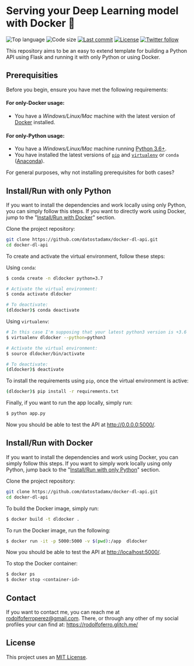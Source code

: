 # Serving your Deep Learning model with Docker 🐳

<!-- Shields -->
![Top language](https://img.shields.io/github/languages/top/datostadamx/docker-dl-api?style=for-the-badge)
![Code size](https://img.shields.io/github/languages/code-size/datostadamx/docker-dl-api?style=for-the-badge)
[![Last commit](https://img.shields.io/github/last-commit/datostadamx/docker-dl-api?style=for-the-badge)](https://github.com/datostadamx/docker-dl-api/commits/master)
[![License](https://img.shields.io/github/license/RodolfoFerro/docker-flask-api?style=for-the-badge)](https://github.com/datostadamx/docker-dl-api/blob/master/LICENSE)
[![Twitter follow](https://img.shields.io/twitter/follow/FerroRodolfo?style=for-the-badge)](https://twitter.com/FerroRodolfo/)

<!-- Project description -->
This repository aims to be an easy to extend template for building a Python API using Flask and running it with only Python or using Docker.


## Prerequisities

Before you begin, ensure you have met the following requirements:

#### For only-Docker usage:
* You have a _Windows/Linux/Mac_ machine with the latest version of [Docker](https://www.docker.com/) installed.

#### For only-Python usage:
* You have a _Windows/Linux/Mac_ machine running [Python 3.6+](https://www.python.org/).
* You have installed the latest versions of [`pip`](https://pip.pypa.io/en/stable/installing/) and [`virtualenv`](https://virtualenv.pypa.io/en/stable/installation/) or `conda` ([Anaconda](https://www.anaconda.com/distribution/)).

For general purposes, why not installing prerequisites for both cases?


## Install/Run with only Python

If you want to install the dependencies and work locally using only Python, you can simply follow this steps. If you want to directly work using Docker, jump to the "[Install/Run with Docker](https://github.com/datostadamx/docker-dl-api#installrun-with-docker)" section.

Clone the project repository:
```bash
git clone https://github.com/datostadamx/docker-dl-api.git
cd docker-dl-api
```

To create and activate the virtual environment, follow these steps:

Using `conda`:
```bash
$ conda create -n dldocker python=3.7

# Activate the virtual environment:
$ conda activate dldocker

# To deactivate:
(dldocker)$ conda deactivate
```

Using `virtualenv`:
```bash
# In this case I'm supposing that your latest python3 version is +3.6
$ virtualenv dldocker --python=python3

# Activate the virtual environment:
$ source dldocker/bin/activate

# To deactivate:
(dldocker)$ deactivate
```

To install the requirements using `pip`, once the virtual environment is active:
```bash
(dldocker)$ pip install -r requirements.txt
```

Finally, if you want to run the app locally, simply run:
```bash
$ python app.py
```

Now you should be able to test the API at <http://0.0.0.0:5000/>.

## Install/Run with Docker

If you want to install the dependencies and work using Docker, you can simply follow this steps. If you want to simply work locally using only Python, jump back to the "[Install/Run with only Python](https://github.com/datostadamx/docker-dl-api#installrun-with-only-python)" section.

Clone the project repository:
```bash
git clone https://github.com/datostadamx/docker-dl-api.git
cd docker-dl-api
```

To build the Docker image, simply run:

```bash
$ docker build -t dldocker .
```

To run the Docker image, run the following:
```bash
$ docker run -it -p 5000:5000 -v $(pwd):/app  dldocker
```

Now you should be able to test the API at <http://localhost:5000/>.

To stop the Docker container:
```bash
$ docker ps
$ docker stop <container-id>
```

<!-- ## Contributing

To contribute to <project_name>, follow these steps:

1. Fork this repository.
2. Create a branch: `git checkout -b <feature_branch_name>`.
3. Make your changes and commit them: `git commit -m '<commit_message>'`
4. Push to the original branch: `git push origin <project_name>/<location>`
5. Create a Pull Request.

Additionally you can see the GitHub documentation on [creating a Pull Request](https://help.github.com/en/github/collaborating-with-issues-and-pull-requests/creating-a-pull-request). -->


<!-- ## Contributors

Thanks to the following people who have contributed to this project:

* @RodolfoFerro 📖💻 -->


## Contact

If you want to contact me, you can reach me at <rodolfoferroperez@gmail.com>. There, or through any other of my social profiles your can find at: <https://rodolfoferro.glitch.me/>


## License

This project uses an [MIT License](https://github.com/datostadamx/docker-dl-api/blob/master/LICENSE).
